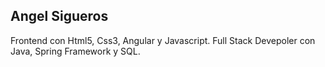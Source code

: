 ## Angel Sigueros

Frontend con Html5, Css3, Angular y Javascript.
Full Stack Devepoler con Java, Spring Framework y SQL.
